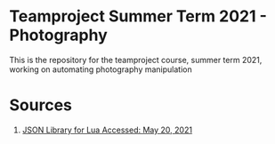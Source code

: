 # Teamproject Summer Term 2021 - Photography
This is the repository for the teamproject course, summer term 2021, working on automating photography manipulation

# Sources
1. [JSON Library for Lua Accessed: May 20, 2021](https://github.com/rxi/json.lua/blob/master/json.lua)
